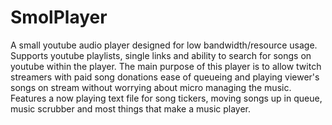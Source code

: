 # SmolPlayer
A small youtube audio player designed for low bandwidth/resource usage. Supports youtube playlists, single links and ability to search for songs on youtube within the player. The main purpose of this player is to allow twitch streamers with paid song donations ease of queueing and playing viewer's songs on stream without worrying about micro managing the music. Features a now playing text file for song tickers, moving songs up in queue, music scrubber and most things that make a music player.

